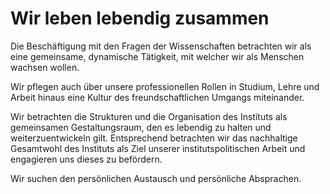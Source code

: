 # Wir leben lebendig zusammen
Die Beschäftigung mit den Fragen der Wissenschaften betrachten wir als eine gemeinsame, dynamische Tätigkeit, mit welcher wir als Menschen wachsen wollen.

Wir pflegen auch über unsere professionellen Rollen in Studium, Lehre und Arbeit hinaus eine Kultur des freundschaftlichen Umgangs miteinander.

Wir betrachten die Strukturen und die Organisation des Instituts als gemeinsamen Gestaltungsraum, den es lebendig zu halten und weiterzuentwickeln gilt.
Entsprechend betrachten wir das nachhaltige Gesamtwohl des Instituts als Ziel unserer institutspolitischen Arbeit und engagieren uns dieses zu befördern.

Wir suchen den persönlichen Austausch und persönliche Absprachen.
